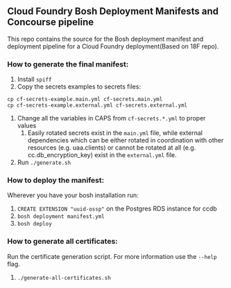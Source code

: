 ## Cloud Foundry Bosh Deployment Manifests and Concourse pipeline

This repo contains the source for the Bosh deployment manifest and deployment pipeline for a Cloud Foundry deployment(Based on 18F repo).

### How to generate the final manifest:

1. Install `spiff`
1. Copy the secrets examples to secrets files:
```
cp cf-secrets-example.main.yml cf-secrets.main.yml
cp cf-secrets-example.external.yml cf-secrets.external.yml
```
1. Change all the variables in CAPS from `cf-secrets.*.yml` to proper values
    1. Easily rotated secrets exist in the `main.yml` file, while external
       dependencies which can be either rotated in coordination with other
       resources (e.g. uaa.clients) or cannot be rotated at all (e.g. cc.db_encryption_key)
       exist in the `external.yml` file.
1. Run `./generate.sh`

### How to deploy the manifest:

Wherever you have your bosh installation run:

1. `CREATE EXTENSION "uuid-ossp"` on the Postgres RDS instance for ccdb
1. `bosh deployment manifest.yml`
1. `bosh deploy`

### How to generate all certificates:

Run the certificate generation script. For more information use the `--help`
flag.

1. `./generate-all-certificates.sh`
